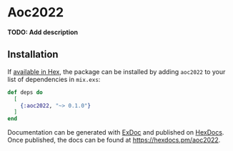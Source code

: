 # Aoc2022

**TODO: Add description**

## Installation

If [available in Hex](https://hex.pm/docs/publish), the package can be installed
by adding `aoc2022` to your list of dependencies in `mix.exs`:

```elixir
def deps do
  [
    {:aoc2022, "~> 0.1.0"}
  ]
end
```

Documentation can be generated with [ExDoc](https://github.com/elixir-lang/ex_doc)
and published on [HexDocs](https://hexdocs.pm). Once published, the docs can
be found at <https://hexdocs.pm/aoc2022>.

